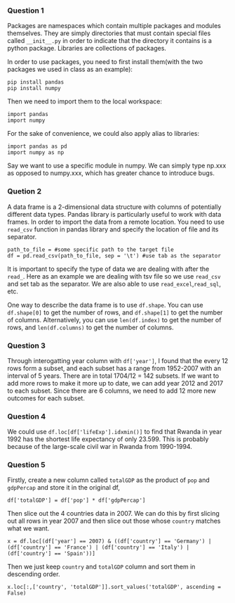 ### Question 1
Packages are namespaces which contain multiple packages and modules themselves. They are simply directories that must contain special files called ```__init__.py``` 
in order to indicate that the directory it contains is a python package. Libraries are collections of packages.

In order to use packages, you need to first install them(with the two packages we used in class as an example):
```
pip install pandas
pip install numpy
```
Then we need to import them to the local workspace:
```
import pandas
import numpy
```
For the sake of convenience, we could also apply alias to libraries:
```
import pandas as pd
import numpy as np
```
Say we want to use a specific module in numpy. We can simply type np.xxx as opposed to numpy.xxx, which has greater chance to introduce bugs.

### Quetion 2
A data frame is a 2-dimensional data structure with columns of potentially different data types. Pandas library is particularly useful to work with data frames.
In order to import the data from a remote location. You need to use ```read_csv``` function in pandas library and specify the location of file and its separator.
```
path_to_file = #some specific path to the target file
df = pd.read_csv(path_to_file, sep = '\t') #use tab as the separator
```
It is important to specify the type of data we are dealing with after the ```read_```. Here as an example we are dealing with tsv file so we use ```read_csv``` and set tab as the separator. We are also able to use ```read_excel```,```read_sql```, etc.

One way to describe the data frame is to use ```df.shape```. You can use ```df.shape[0]``` to get the number of rows, and ```df.shape[1]``` to get the number of columns. Alternatively, you can use ```len(df.index)``` to get the number of rows, and ```len(df.columns)``` to get the number of columns.

### Question 3
Through interogatting year column with ```df['year']```, I found that the every 12 rows form a subset, and each subset has a range from 1952-2007 with an interval of 5 years. There are in total 1704/12 = 142 subsets. If we want to add more rows to make it more up to date, we can add year 2012 and 2017 to each subset. Since there are 6 columns, we need to add 12 more new outcomes for each subset.

### Question 4
We could use ```df.loc[df['lifeExp'].idxmin()]``` to find that Rwanda in year 1992 has the shortest life expectancy of only 23.599. This is probably because of the large-scale civil war in Rwanda from 1990-1994.

### Question 5
Firstly, create a new column called ```totalGDP``` as the product of ```pop``` and ```gdpPercap``` and store it in the original df,
```
df['totalGDP'] = df['pop'] * df['gdpPercap']
```
Then slice out the 4 countries data in 2007. We can do this by first slicing out all rows in year 2007 and then slice out those whose ```country``` matches what we want.
```
x = df.loc[(df['year'] == 2007) & ((df['country'] == 'Germany') | (df['country'] == 'France') | (df['country'] == 'Italy') | (df['country'] == 'Spain'))]
```
Then we just keep ```country``` and ```totalGDP``` column and sort them in descending order.
```
x.loc[:,['country', 'totalGDP']].sort_values('totalGDP', ascending = False)
```



